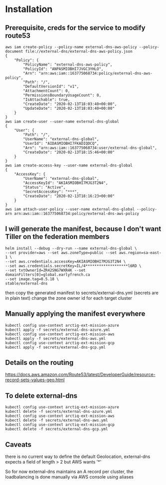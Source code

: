 # Installation

## Prerequisite, creds for the service to modify route53
```
aws iam create-policy --policy-name external-dns-aws-policy --policy-document file://external-dns/external-dns-aws-policy.json
{
    "Policy": {
        "PolicyName": "external-dns-aws-policy",
        "PolicyId": "ANPASMIOBHI7JVGC3YHLO",
        "Arn": "arn:aws:iam::163775068734:policy/external-dns-aws-policy",
        "Path": "/",
        "DefaultVersionId": "v1",
        "AttachmentCount": 0,
        "PermissionsBoundaryUsageCount": 0,
        "IsAttachable": true,
        "CreateDate": "2020-02-13T18:03:40+00:00",
        "UpdateDate": "2020-02-13T18:03:40+00:00"
    }
}
aws iam create-user --user-name external-dns-global 
{
    "User": {
        "Path": "/",
        "UserName": "external-dns-global",
        "UserId": "AIDASMIOBHI7FKADIQDCQ",
        "Arn": "arn:aws:iam::163775068734:user/external-dns-global",
        "CreateDate": "2020-02-13T18:15:46+00:00"
    }
}
aws iam create-access-key --user-name external-dns-global
{
    "AccessKey": {
        "UserName": "external-dns-global",
        "AccessKeyId": "AKIASMIOBHI7MJG3T2N4",
        "Status": "Active",
        "SecretAccessKey": "***",
        "CreateDate": "2020-02-13T18:16:23+00:00"
    }
}
aws iam attach-user-policy --user-name external-dns-global --policy-arn arn:aws:iam::163775068734:policy/external-dns-aws-policy
```

## I will generate the manifest, because I don't want Tiller on the federation members
```
helm install --debug --dry-run --name external-dns-global \
--set provider=aws --set aws.zoneType=public --set aws.region=sa-east-1 \
--set aws.credentials.accessKey=AKIASMIOBHI7MJG3T2N4 \
--set aws.credentials.secretKey=IL/4*******************l6RD \
--set txtOwnerId=ZR42SNG7WXR4K --set domainFilters[0]=global.earlyfrench.ca 
--set image.tag=0.5.18 \
stable/external-dns
```

then copy the generated manifest to secrets/external-dns.yml (secrets are in plain text)
change the zone owner id for each target cluster

## Manually applying the manifest everywhere
```
kubectl config use-context arctiq-ext-mission-azure
kubectl apply -f secrets/external-dns-azure.yml
kubectl config use-context arctiq-ext-mission-aws
kubectl apply -f secrets/external-dns-aws.yml
kubectl config use-context arctiq-ext-mission-gcp
kubectl apply -f secrets/external-dns-gcp.yml
```

## Details on the routing

https://docs.aws.amazon.com/Route53/latest/DeveloperGuide/resource-record-sets-values-geo.html


## To delete external-dns
```
kubectl config use-context arctiq-ext-mission-azure
kubectl delete -f secrets/external-dns-azure.yml
kubectl config use-context arctiq-ext-mission-aws
kubectl delete -f secrets/external-dns-aws.yml
kubectl config use-context arctiq-ext-mission-gcp
kubectl delete -f secrets/external-dns-gcp.yml
```

## Caveats
there is no current way to define the default Geolocation, 
external-dns expects a field of length > 2 but AWS wants '*'

So for now external-dns maintains an A record per cluster, the loadbalancing is done manually via AWS console using aliases
